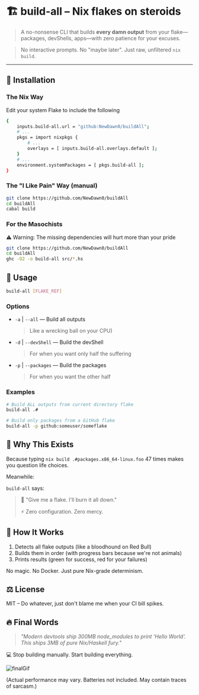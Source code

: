 # 🏗️ build-all – Nix flakes on steroids

> A no-nonsense CLI that builds **every damn output** from your flake—packages, devShells, apps—with zero patience for your excuses.

> No interactive prompts. No "maybe later". Just raw, unfiltered `nix build`.

---

## 🚀 Installation

### The Nix Way

Edit your system Flake to include the following

```bash
{
    inputs.build-all.url = "github:NewDawn0/buildAll";
    # ...
    pkgs = import nixpkgs {
        # ...
        overlays = [ inputs.build-all.overlays.default ];
    }
    # ...
    environment.systemPackages = [ pkgs.build-all ];
}
```

### The "I Like Pain" Way (manual)

```bash
git clone https://github.com/NewDawn0/buildAll
cd buildAll
cabal build
```

### For the Masochists

⚠️ Warning: The missing dependencies will hurt more than your pride

```bash
git clone https://github.com/NewDawn0/buildAll
cd buildAll
ghc -O2 -o build-all src/*.hs
```

## 📖 Usage

```bash
build-all [FLAKE_REF]
```

### Options

- `-a` | `--all` — Build all outputs
  > Like a wrecking ball on your CPU)
- `-d` | `--devShell` — Build the devShell
  > For when you want only half the suffering
- `-p` | `--packages` — Build the packages
  > For when you want the other half

### Examples

```bash
# Build ALL outputs from current directory flake
build-all .#

# Build only packages from a GitHub flake
build-all -p github:someuser/someflake
```

## 🤔 Why This Exists

Because typing `nix build .#packages.x86_64-linux.foo` 47 times makes you question life choices.

Meanwhile:

`build-all` says:

> 🔨 "Give me a flake. I'll burn it all down."
>
> ⚡ Zero configuration. Zero mercy.

## 🧩 How It Works

1. Detects all flake outputs (like a bloodhound on Red Bull)
2. Builds them in order (with progress bars because we're not animals)
3. Prints results (green for success, red for your failures)

No magic. No Docker. Just pure Nix-grade determinism.

## ⚖️ License

MIT – Do whatever, just don't blame me when your CI bill spikes.

## 🔥 Final Words

> _"Modern devtools ship 300MB node_modules to print 'Hello World'.
> This ships 3MB of pure Nix/Haskell fury."_

💻 Stop building manually. Start building everything.

![finalGif](https://media.giphy.com/media/v1.Y2lkPTc5MGI3NjExcDZ6Y2F4d2Z0b2NtZ2VjY2V6dGJ6YnR5dG5mM2R6eGZ6Z2Z5bW5zbiZlcD12MV9pbnRlcm5hbF9naWZfYnlfaWQmY3Q9Zw/xT5LMHxhOfscxPfIfm/giphy.gif)

(Actual performance may vary. Batteries not included. May contain traces of sarcasm.)
